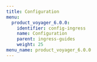 ```yaml
---
title: Configuration
menu:
  product_voyager_6.0.0:
    identifier: config-ingress
    name: Configuration
    parent: ingress-guides
    weight: 25
menu_name: product_voyager_6.0.0
---
```


